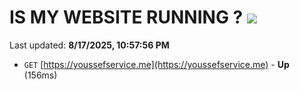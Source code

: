 # IS MY WEBSITE RUNNING ? [![](https://img.shields.io/static/v1?label=Sponsor&message=%E2%9D%A4&logo=GitHub&color=%23fe8e86)](https://github.com/sponsors/Youssef-Lehmam)

Last updated: **8/17/2025, 10:57:56 PM**

- `GET` [https://youssefservice.me](https://youssefservice.me) - **Up** (156ms)
